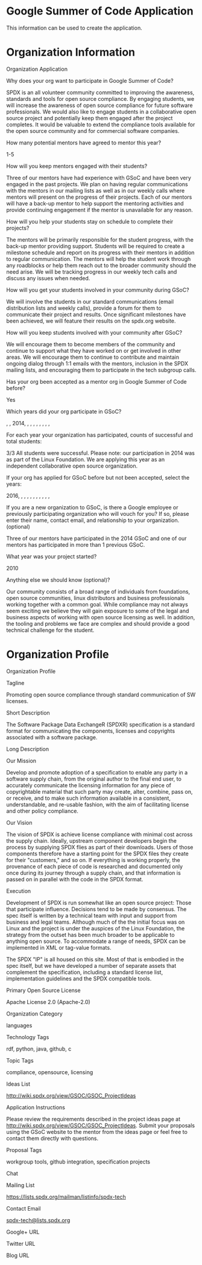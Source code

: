 # Google Summer of Code Application

This information can be used to create the application.

# Organization Information

Organization Application

Why does your org want to participate in Google Summer of Code?

SPDX is an all volunteer community committed to improving the awareness,
standards and tools for open source compliance. By engaging students, we
will increase the awareness of open source compliance for future
software professionals. We would also like to engage students in a
collaborative open source project and potentially keep them engaged
after the project completes. It would be valuable to extend the
compliance tools available for the open source community and for
commercial software companies.

How many potential mentors have agreed to mentor this year?

1-5

How will you keep mentors engaged with their students?

Three of our mentors have had experience with GSoC and have been very
engaged in the past projects. We plan on having regular communications
with the mentors in our mailing lists as well as in our weekly calls
where mentors will present on the progress of their projects. Each of
our mentors will have a back-up mentor to help support the mentoring
activities and provide continuing engagement if the mentor is
unavailable for any reason.

How will you help your students stay on schedule to complete their
projects?

The mentors will be primarily responsible for the student progress, with
the back-up mentor providing support. Students will be required to
create a milestone schedule and report on its progress with their
mentors in addition to regular communication. The mentors will help the
student work through any roadblocks or help them reach out to the
broader community should the need arise. We will be tracking progress in
our weekly tech calls and discuss any issues when needed.

How will you get your students involved in your community during GSoC?

We will involve the students in our standard communications (email
distribution lists and weekly calls), provide a forum for them to
communicate their project and results. Once significant milestones have
been achieved, we will feature their results on the spdx.org website.

How will you keep students involved with your community after GSoC?

We will encourage them to become members of the community and continue
to support what they have worked on or get involved in other areas. We
will encourage them to continue to contribute and maintain ongoing
dialog through 1:1 emails with the mentors, inclusion in the SPDX
mailing lists, and encouraging them to participate in the tech subgroup
calls.

Has your org been accepted as a mentor org in Google Summer of Code
before?

Yes

Which years did your org participate in GSoC?

, , 2014, , , , , , , , ,

For each year your organization has participated, counts of successful
and total students:

3/3 All students were successful. Please note: our participation in 2014
was as part of the Linux Foundation. We are applying this year as an
independent collaborative open source organization.

If your org has applied for GSoC before but not been accepted, select
the years:

2016, , , , , , , , , , ,

If you are a new organization to GSoC, is there a Google employee or
previously participating organization who will vouch for you? If so,
please enter their name, contact email, and relationship to your
organization. (optional)

Three of our mentors have participated in the 2014 GSoC and one of our
mentors has participated in more than 1 previous GSoC.

What year was your project started?

2010

Anything else we should know (optional)?

Our community consists of a broad range of individuals from foundations,
open source communities, linux distributors and business professionals
working together with a common goal. While compliance may not always
seem exciting we believe they will gain exposure to some of the legal
and business aspects of working with open source licensing as well. In
addition, the tooling and problems we face are complex and should
provide a good technical challenge for the student.

# Organization Profile

Organization Profile

Tagline

Promoting open source compliance through standard communication of SW
licenses.

Short Description

The Software Package Data ExchangeR (SPDXR) specification is a standard
format for communicating the components, licenses and copyrights
associated with a software package.

Long Description

Our Mission

Develop and promote adoption of a specification to enable any party in a
software supply chain, from the original author to the final end user,
to accurately communicate the licensing information for any piece of
copyrightable material that such party may create, alter, combine, pass
on, or receive, and to make such information available in a consistent,
understandable, and re-usable fashion, with the aim of facilitating
license and other policy compliance.

Our Vision

The vision of SPDX is achieve license compliance with minimal cost
across the supply chain. Ideally, upstream component developers begin
the process by supplying SPDX flies as part of their downloads. Users of
those components therefore have a starting point for the SPDX files they
create for their "customers," and so on. If everything is working
properly, the provenance of each piece of code is researched and
documented only once during its journey through a supply chain, and that
information is passed on in parallel with the code in the SPDX format.

Execution

Development of SPDX is run somewhat like an open source project: Those
that participate influence. Decisions tend to be made by consensus. The
spec itself is written by a technical team with input and support from
business and legal teams. Although much of the the initial focus was on
Linux and the project is under the auspices of the Linux Foundation, the
strategy from the outset has been much broader to be applicable to
anything open source. To accommodate a range of needs, SPDX can be
implemented in XML or tag-value formats.

The SPDX "IP" is all housed on this site. Most of that is embodied in
the spec itself, but we have developed a number of separate assets that
complement the specification, including a standard license list,
implementation guidelines and the SPDX compatible tools.

Primary Open Source License

Apache License 2.0 (Apache-2.0)

Organization Category

languages

Technology Tags

rdf, python, java, github, c

Topic Tags

compliance, opensource, licensing

Ideas List

<http://wiki.spdx.org/view/GSOC/GSOC_ProjectIdeas>

Application Instructions

Please review the requirements described in the project ideas page at
<http://wiki.spdx.org/view/GSOC/GSOC_ProjectIdeas>. Submit your
proposals using the GSoC website to the mentor from the ideas page or
feel free to contact them directly with questions.

Proposal Tags

workgroup tools, github integration, specification projects

Chat

Mailing List

<https://lists.spdx.org/mailman/listinfo/spdx-tech>

Contact Email

spdx-tech@lists.spdx.org

Google+ URL

Twitter URL

Blog URL

